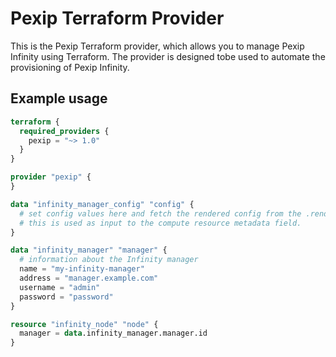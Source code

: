 # Pexip Terraform Provider

This is the Pexip Terraform provider, which allows you to manage Pexip Infinity using
Terraform. The provider is designed tobe used to automate the provisioning of Pexip Infinity.


## Example usage

```terraform
terraform {
  required_providers {
    pexip = "~> 1.0"
  }
}

provider "pexip" {
}

data "infinity_manager_config" "config" {
  # set config values here and fetch the rendered config from the .render attribute
  # this is used as input to the compute resource metadata field.
}

data "infinity_manager" "manager" {
  # information about the Infinity manager
  name = "my-infinity-manager"
  address = "manager.example.com"
  username = "admin"
  password = "password"
}

resource "infinity_node" "node" {
  manager = data.infinity_manager.manager.id
}
```